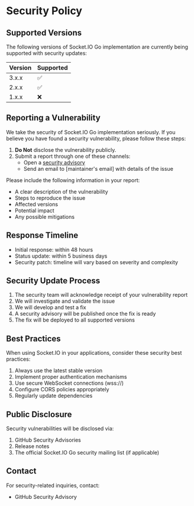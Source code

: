# Security Policy

## Supported Versions

The following versions of Socket.IO Go implementation are currently being supported with security updates:

| Version | Supported          |
| ------- | ------------------ |
| 3.x.x   | :white_check_mark: |
| 2.x.x   | :white_check_mark: |
| 1.x.x   | :x:                |

## Reporting a Vulnerability

We take the security of Socket.IO Go implementation seriously. If you believe you have found a security vulnerability, please follow these steps:

1. **Do Not** disclose the vulnerability publicly.
2. Submit a report through one of these channels:
   - Open a [security advisory](https://github.com/zishang520/socket.io/security/advisories/new)
   - Send an email to [maintainer's email] with details of the issue

Please include the following information in your report:

- A clear description of the vulnerability
- Steps to reproduce the issue
- Affected versions
- Potential impact
- Any possible mitigations

## Response Timeline

- Initial response: within 48 hours
- Status update: within 5 business days
- Security patch: timeline will vary based on severity and complexity

## Security Update Process

1. The security team will acknowledge receipt of your vulnerability report
2. We will investigate and validate the issue
3. We will develop and test a fix
4. A security advisory will be published once the fix is ready
5. The fix will be deployed to all supported versions

## Best Practices

When using Socket.IO in your applications, consider these security best practices:

1. Always use the latest stable version
2. Implement proper authentication mechanisms
3. Use secure WebSocket connections (wss://)
4. Configure CORS policies appropriately
5. Regularly update dependencies

## Public Disclosure

Security vulnerabilities will be disclosed via:

1. GitHub Security Advisories
2. Release notes
3. The official Socket.IO Go security mailing list (if applicable)

## Contact

For security-related inquiries, contact:

- GitHub Security Advisory